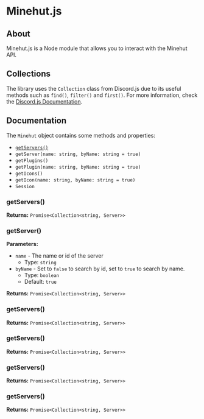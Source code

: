 # Minehut.js

## About
Minehut.js is a Node module that allows you to interact with the Minehut API.

## Collections
The library uses the `Collection` class from Discord.js due to its useful methods such as `find()`, `filter()` and `first()`. For more information, check the [Discord.js Documentation](https://discord.js.org/#/docs/collection/master/class/Collection).

## Documentation
The `Minehut` object contains some methods and properties:

* [`getServers()`](#getservers)
* `getServer(name: string, byName: string = true)`
* `getPlugins()`
* `getPlugin(name: string, byName: string = true)`
* `getIcons()`
* `getIcon(name: string, byName: string = true)`
* `Session`

### getServers()

**Returns:** `Promise<Collection<string, Server>>`

### getServer()

**Parameters:**

* `name` - The name or id of the server
    * Type: `string`
* `byName` - Set to `false` to search by id, set to `true` to search by name. 
    * Type: `boolean`
    * Default: `true`

**Returns:** `Promise<Collection<string, Server>>`

### getServers()

**Returns:** `Promise<Collection<string, Server>>`

### getServers()

**Returns:** `Promise<Collection<string, Server>>`

### getServers()

**Returns:** `Promise<Collection<string, Server>>`

### getServers()

**Returns:** `Promise<Collection<string, Server>>`